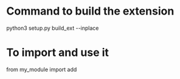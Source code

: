 # Command to build the extension

python3 setup.py build_ext --inplace

# To import and use it

from my_module import add

